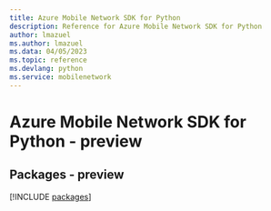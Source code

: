 ```yaml
---
title: Azure Mobile Network SDK for Python
description: Reference for Azure Mobile Network SDK for Python
author: lmazuel
ms.author: lmazuel
ms.data: 04/05/2023
ms.topic: reference
ms.devlang: python
ms.service: mobilenetwork
---
```

# Azure Mobile Network SDK for Python - preview
## Packages - preview
[!INCLUDE [packages](mobile-network-index.md)]